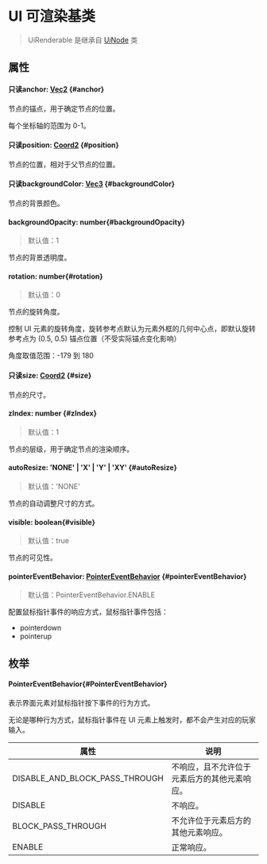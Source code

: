 <script setup>
import '/style.css'
</script>

# UI 可渲染基类

> UiRenderable 是继承自 [UiNode](/ClientUI/UiNode) 类

## 属性

#### <font id="API" /><font id="ReadOnly">只读</font>anchor<font id="Type">: [Vec2](/ClientUI/maths/Vec2)</font> {#anchor}

节点的锚点，用于确定节点的位置。

每个坐标轴的范围为 0-1。

#### <font id="API" /><font id="ReadOnly">只读</font>position<font id="Type">: [Coord2](/ClientUI/maths/Coord2)</font> {#position}

节点的位置，相对于父节点的位置。

#### <font id="API" /><font id="ReadOnly">只读</font>backgroundColor<font id="Type">: [Vec3](/ClientUI/maths/Vec3)</font> {#backgroundColor}

节点的背景颜色。

#### <font id="API" />backgroundOpacity<font id="Type">: number</font>{#backgroundOpacity}

> 默认值：1

节点的背景透明度。

#### <font id="API" />rotation<font id="Type">: number</font>{#rotation}

> 默认值：0

节点的旋转角度。

控制 UI 元素的旋转角度，旋转参考点默认为元素外框的几何中心点，即默认旋转参考点为 (0.5, 0.5) 锚点位置（不受实际锚点变化影响）

角度取值范围：-179 到 180

#### <font id="API" /><font id="ReadOnly">只读</font>size<font id="Type">: [Coord2](/ClientUI/maths/Coord2)</font> {#size}

节点的尺寸。

#### <font id="API" />zIndex<font id="Type">: number</font> {#zIndex}

> 默认值：1

节点的层级，用于确定节点的渲染顺序。

#### <font id="API" />autoResize<font id="Type">: 'NONE' | 'X' | 'Y' | 'XY'</font> {#autoResize}

> 默认值：'NONE'

节点的自动调整尺寸的方式。

#### <font id="API" />visible<font id="Type">: boolean</font>{#visible}

> 默认值：true

节点的可见性。

#### <font id="API" />pointerEventBehavior<font id="Type">: [PointerEventBehavior](./UiRenderable#PointerEventBehavior)</font> {#pointerEventBehavior}

> 默认值：PointerEventBehavior.ENABLE

配置鼠标指针事件的响应方式，鼠标指针事件包括：

- pointerdown
- pointerup

## 枚举

#### <font id="API" />PointerEventBehavior{#PointerEventBehavior}

表示界面元素对鼠标指针按下事件的行为方式。

无论是哪种行为方式，鼠标指针事件在 UI 元素上触发时，都不会产生对应的玩家输入。

| **属性**                       | **说明**                                     |
| ------------------------------ | -------------------------------------------- |
| DISABLE_AND_BLOCK_PASS_THROUGH | 不响应，且不允许位于元素后方的其他元素响应。 |
| DISABLE                        | 不响应。                                     |
| BLOCK_PASS_THROUGH             | 不允许位于元素后方的其他元素响应。           |
| ENABLE                         | 正常响应。                                   |
